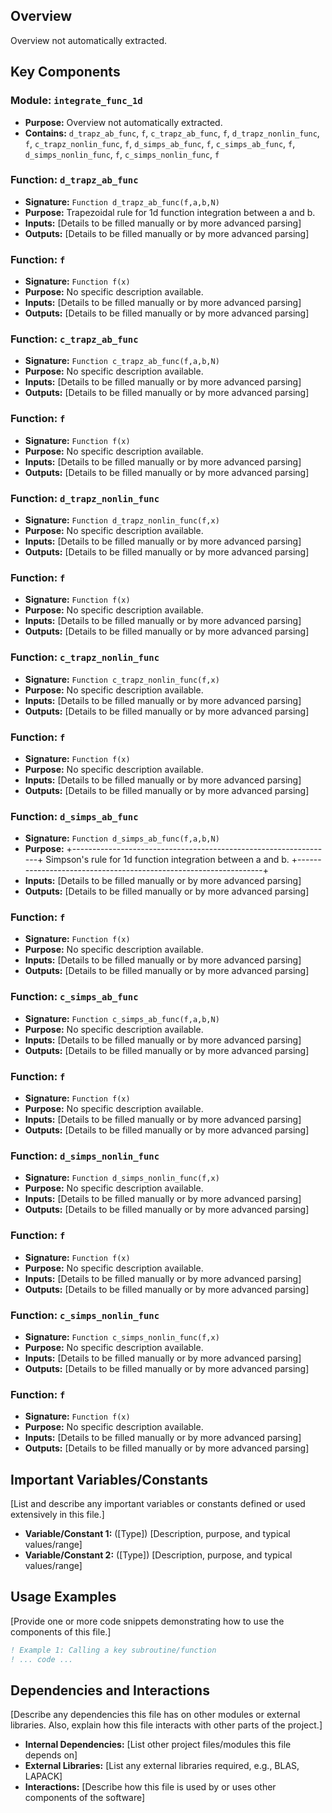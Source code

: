 ## Overview

Overview not automatically extracted.

## Key Components

### Module: `integrate_func_1d`
- **Purpose:** Overview not automatically extracted.
- **Contains:** `d_trapz_ab_func`, `f`, `c_trapz_ab_func`, `f`, `d_trapz_nonlin_func`, `f`, `c_trapz_nonlin_func`, `f`, `d_simps_ab_func`, `f`, `c_simps_ab_func`, `f`, `d_simps_nonlin_func`, `f`, `c_simps_nonlin_func`, `f`

### Function: `d_trapz_ab_func`
- **Signature:** `Function d_trapz_ab_func(f,a,b,N)`
- **Purpose:** Trapezoidal rule for 1d function integration between a and b.
- **Inputs:** [Details to be filled manually or by more advanced parsing]
- **Outputs:** [Details to be filled manually or by more advanced parsing]

### Function: `f`
- **Signature:** `Function f(x)`
- **Purpose:** No specific description available.
- **Inputs:** [Details to be filled manually or by more advanced parsing]
- **Outputs:** [Details to be filled manually or by more advanced parsing]

### Function: `c_trapz_ab_func`
- **Signature:** `Function c_trapz_ab_func(f,a,b,N)`
- **Purpose:** No specific description available.
- **Inputs:** [Details to be filled manually or by more advanced parsing]
- **Outputs:** [Details to be filled manually or by more advanced parsing]

### Function: `f`
- **Signature:** `Function f(x)`
- **Purpose:** No specific description available.
- **Inputs:** [Details to be filled manually or by more advanced parsing]
- **Outputs:** [Details to be filled manually or by more advanced parsing]

### Function: `d_trapz_nonlin_func`
- **Signature:** `Function d_trapz_nonlin_func(f,x)`
- **Purpose:** No specific description available.
- **Inputs:** [Details to be filled manually or by more advanced parsing]
- **Outputs:** [Details to be filled manually or by more advanced parsing]

### Function: `f`
- **Signature:** `Function f(x)`
- **Purpose:** No specific description available.
- **Inputs:** [Details to be filled manually or by more advanced parsing]
- **Outputs:** [Details to be filled manually or by more advanced parsing]

### Function: `c_trapz_nonlin_func`
- **Signature:** `Function c_trapz_nonlin_func(f,x)`
- **Purpose:** No specific description available.
- **Inputs:** [Details to be filled manually or by more advanced parsing]
- **Outputs:** [Details to be filled manually or by more advanced parsing]

### Function: `f`
- **Signature:** `Function f(x)`
- **Purpose:** No specific description available.
- **Inputs:** [Details to be filled manually or by more advanced parsing]
- **Outputs:** [Details to be filled manually or by more advanced parsing]

### Function: `d_simps_ab_func`
- **Signature:** `Function d_simps_ab_func(f,a,b,N)`
- **Purpose:** +-----------------------------------------------------------------+
  Simpson's rule for 1d function integration between a and b.
  +-----------------------------------------------------------------+
- **Inputs:** [Details to be filled manually or by more advanced parsing]
- **Outputs:** [Details to be filled manually or by more advanced parsing]

### Function: `f`
- **Signature:** `Function f(x)`
- **Purpose:** No specific description available.
- **Inputs:** [Details to be filled manually or by more advanced parsing]
- **Outputs:** [Details to be filled manually or by more advanced parsing]

### Function: `c_simps_ab_func`
- **Signature:** `Function c_simps_ab_func(f,a,b,N)`
- **Purpose:** No specific description available.
- **Inputs:** [Details to be filled manually or by more advanced parsing]
- **Outputs:** [Details to be filled manually or by more advanced parsing]

### Function: `f`
- **Signature:** `Function f(x)`
- **Purpose:** No specific description available.
- **Inputs:** [Details to be filled manually or by more advanced parsing]
- **Outputs:** [Details to be filled manually or by more advanced parsing]

### Function: `d_simps_nonlin_func`
- **Signature:** `Function d_simps_nonlin_func(f,x)`
- **Purpose:** No specific description available.
- **Inputs:** [Details to be filled manually or by more advanced parsing]
- **Outputs:** [Details to be filled manually or by more advanced parsing]

### Function: `f`
- **Signature:** `Function f(x)`
- **Purpose:** No specific description available.
- **Inputs:** [Details to be filled manually or by more advanced parsing]
- **Outputs:** [Details to be filled manually or by more advanced parsing]

### Function: `c_simps_nonlin_func`
- **Signature:** `Function c_simps_nonlin_func(f,x)`
- **Purpose:** No specific description available.
- **Inputs:** [Details to be filled manually or by more advanced parsing]
- **Outputs:** [Details to be filled manually or by more advanced parsing]

### Function: `f`
- **Signature:** `Function f(x)`
- **Purpose:** No specific description available.
- **Inputs:** [Details to be filled manually or by more advanced parsing]
- **Outputs:** [Details to be filled manually or by more advanced parsing]

## Important Variables/Constants

[List and describe any important variables or constants defined or used extensively in this file.]

- **Variable/Constant 1:** ([Type]) [Description, purpose, and typical values/range]
- **Variable/Constant 2:** ([Type]) [Description, purpose, and typical values/range]

## Usage Examples

[Provide one or more code snippets demonstrating how to use the components of this file.]

```fortran
! Example 1: Calling a key subroutine/function
! ... code ...
```

## Dependencies and Interactions

[Describe any dependencies this file has on other modules or external libraries. Also, explain how this file interacts with other parts of the project.]

- **Internal Dependencies:** [List other project files/modules this file depends on]
- **External Libraries:** [List any external libraries required, e.g., BLAS, LAPACK]
- **Interactions:** [Describe how this file is used by or uses other components of the software]
